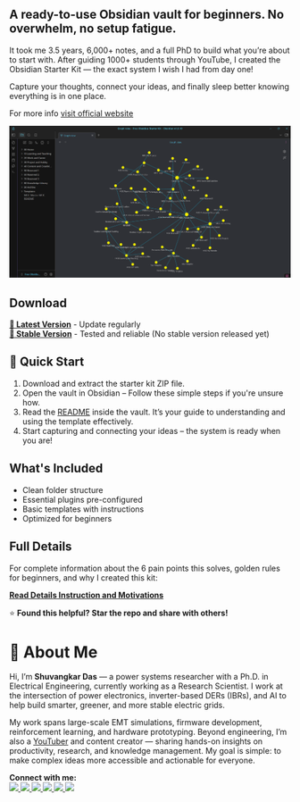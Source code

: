 
## **A ready-to-use Obsidian vault for beginners. No overwhelm, no setup fatigue.**

It took me 3.5 years, 6,000+ notes, and a full PhD to build what you’re about to start with.
After guiding 1000+ students through YouTube, I created the Obsidian Starter Kit — the exact system I wish I had from day one!

Capture your thoughts, connect your ideas, and finally sleep better knowing everything is in one place.

For more info [visit official website](https://shuvangkardas.com/obsidian-starter-kit/)

![obsidian-starter-kit-free](./docs/assets/images/Free-Obsidian-Starter-Kit-by-Shuvangkar-Das(2).png)

## Download

**[🔗 Latest Version](https://github.com/shuvangkardas/obsidian-starter-kit/archive/main.zip)** - Update regularly  
**[🔗 Stable Version](https://shuvangkardas.com/obsidian-starter-kit/)** - Tested and reliable (No stable version released yet)


## 🚀 Quick Start
1. Download and extract the starter kit ZIP file.
2. Open the vault in Obsidian – Follow these simple steps if you're unsure how.
3. Read the [README](./Free%20Obsidian%20Starter%20Kit/README.md) inside the vault. It’s your guide to understanding and using the template effectively.
4. Start capturing and connecting your ideas – the system is ready when you are!

## What's Included
- Clean folder structure
- Essential plugins pre-configured
- Basic templates with instructions
- Optimized for beginners

## Full Details
For complete information about the 6 pain points this solves, golden rules for beginners, and why I created this kit:

**[Read Details Instruction and Motivations](https://blog.shuvangkardas.com/free-obsidian-starter-kit)**



⭐ **Found this helpful? Star the repo and share with others!**


# 👋 About Me
Hi, I’m **Shuvangkar Das** — a power systems researcher with a Ph.D. in Electrical Engineering, currently working as a Research Scientist. I work at the intersection of power electronics, inverter-based DERs (IBRs), and AI to help build smarter, greener, and more stable electric grids. 

My work spans large-scale EMT simulations, firmware development, reinforcement learning, and hardware prototyping. Beyond engineering, I’m also a [YouTuber](https://www.youtube.com/@ShuvangkarDas) and content creator — sharing hands-on insights on productivity, research, and knowledge management. My goal is simple: to make complex ideas more accessible and actionable for everyone.

<p><strong>Connect with me:<br></strong>
<a href="https://www.youtube.com/@ShuvangkarDas" target="_blank">
    <img src="https://img.shields.io/badge/YouTube-Subscribe-red?style=for-the-badge&logo=youtube">
  </a>
  <a href="https://www.linkedin.com/in/ShuvangkarDas" target="_blank">
    <img src="https://img.shields.io/badge/LinkedIn-Connect-blue?style=for-the-badge&logo=linkedin">
  </a>
  <a href="https://newsletter.shuvangkardas.com" target="_blank">
    <img src="https://img.shields.io/badge/Newsletter-Subscribe-blue?style=for-the-badge">
  </a>
  <a href="https://twitter.com/shuvangkar_das" target="_blank">
    <img src="https://img.shields.io/badge/Twitter-Follow-blue?style=for-the-badge&logo=twitter">
  </a>
  
  <a href="https://github.com/shuvangkardas" target="_blank">
    <img src="https://img.shields.io/badge/GitHub-Follow-black?style=for-the-badge&logo=github">
  </a>
  <a href="https://blog.shuvangkardas.com" target="_blank">
    <img src="https://img.shields.io/badge/Blog-Read-blueviolet?style=for-the-badge">
  </a>
  
</p>

